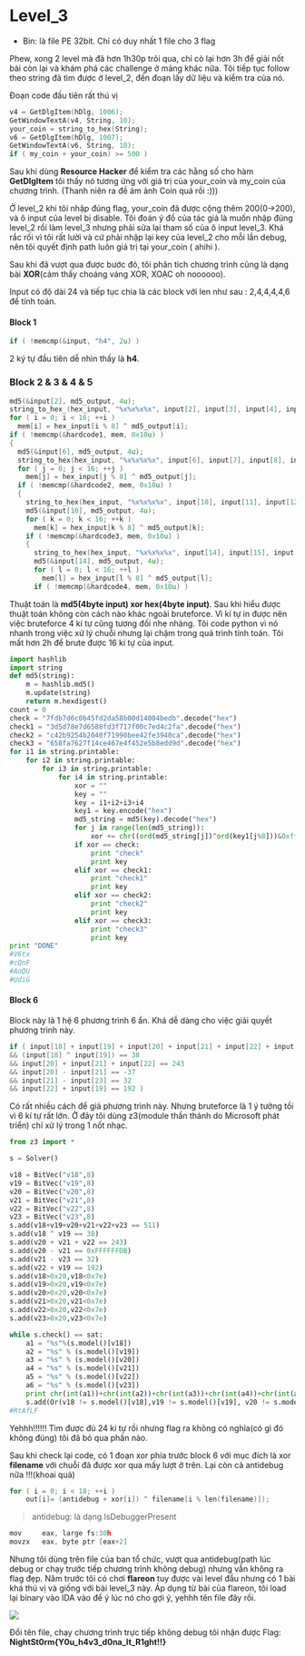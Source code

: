 # Level_3

- Bin: là file PE 32bit. Chỉ có duy nhất 1 file cho 3 flag

Phew, xong 2 level mà đã hơn 1h30p trôi qua, chỉ cò lại hơn 3h để giải nốt bài còn lại và khám phá các challenge ở mảng khác nữa.
Tôi tiếp tục follow theo string đã tìm được ở level_2, đến đoạn lấy dữ liệu và kiểm tra của nó.

Đoạn code đầu tiên rất thú vị
```C
v4 = GetDlgItem(hDlg, 1006);
GetWindowTextA(v4, String, 10);
your_coin = string_to_hex(String);
v6 = GetDlgItem(hDlg, 1007);
GetWindowTextA(v6, String, 10);
if ( my_coin + your_coin) >= 500 )
```

Sau khi dùng **Resource Hacker** để kiểm tra các hằng số cho hàm **GetDlgItem** tôi thấy nó tương ứng với giá trị của your_coin và my_coin của chương trình.
(Thanh niên ra đề ám ảnh Coin quá rồi :)))

Ở level_2 khi tôi nhập đúng flag, your_coin đã được cộng thêm 200(0->200), và ô input của level bị disable. Tôi đoán ý đồ của tác giả
là muốn nhập đúng level_2 rồi làm level_3 nhưng phải sửa lại tham số của ô input level_3. Khá rắc rối vì tôi rất lười và cứ phải nhập lại
key của level_2 cho mỗi lần debug, nên tôi quyết định path luôn giá trị tại your_coin ( ahihi ).

Sau khi đã vượt qua được bước đó, tôi phân tích chương trình cũng là dạng bài **XOR**(cảm thấy choáng váng XOR, XOẠC oh noooooo).

Input có độ dài 24 và tiếp tục chia là các block với len như sau : 2,4,4,4,4,6 để tính toán.

#### Block 1

```C
if ( !memcmp(&input, "h4", 2u) )
```
2 ký tự đầu tiên dễ nhìn thấy là **h4**.

### Block 2 & 3 & 4 & 5

```C
md5(&input[2], md5_output, 4u);
string_to_hex_(hex_input, "%x%x%x%x", input[2], input[3], input[4], input[5]);
for ( i = 0; i < 16; ++i )
  mem[i] = hex_input[i % 8] ^ md5_output[i];
if ( !memcmp(&hardcode1, mem, 0x10u) )
{
  md5(&input[6], md5_output, 4u);
  string_to_hex(hex_input, "%x%x%x%x", input[6], input[7], input[8], input[9]);
  for ( j = 0; j < 16; ++j )
    mem[j] = hex_input[j % 8] ^ md5_output[j];
  if ( !memcmp(&hardcode2, mem, 0x10u) )
  {
    string_to_hex(hex_input, "%x%x%x%x", input[10], input[11], input[12], input[13]);
    md5(&input[10], md5_output, 4u);
    for ( k = 0; k < 16; ++k )
      mem[k] = hex_input[k % 8] ^ md5_output[k];
    if ( !memcmp(&hardcode3, mem, 0x10u) )
    {
      string_to_hex(hex_input, "%x%x%x%x", input[14], input[15], input[16], input[17]);
      md5(&input[14], md5_output, 4u);
      for ( l = 0; l < 16; ++l )
        mem[l] = hex_input[l % 8] ^ md5_output[l];
      if ( !memcmp(&hardcode4, mem, 0x10u) )
```

Thuật toán là **md5(4byte input) xor hex(4byte input)**. Sau khi hiểu được thuật toán không còn cách nào khác ngoài bruteforce.
Vì kí tự in được nên việc bruteforce 4 kí tự cũng tương đối nhẹ nhàng. Tôi code python vì nó nhanh trong việc xử lý chuỗi nhưng lại chậm trong quá trình tính toán.
Tôi mất hơn 2h để brute được 16 kí tự của input.

```python
import hashlib
import string
def md5(string):
    m = hashlib.md5()
    m.update(string)
    return m.hexdigest()
count = 0
check = "7fdb7d6c0b45fd2da58b00d14004bedb".decode("hex")
check1 = "3d5d78e7d6588fd3f717f00c7ed4c2fa".decode("hex")
check2 = "c42b9254b2040f71990bee42fe3940ca".decode("hex")
check3 = "658fa7627f14ce467e4f452e5b8edd9d".decode("hex")
for i1 in string.printable:
    for i2 in string.printable:
        for i3 in string.printable:
            for i4 in string.printable:
                xor = ""
                key = ""
                key = i1+i2+i3+i4
                key1 = key.encode("hex")
                md5_string = md5(key).decode("hex")
                for j in range(len(md5_string)):
                    xor += chr((ord(md5_string[j])^ord(key1[j%8]))&0xff)
                if xor == check:
                    print "check"
                    print key
                elif xor == check1:
                    print "check1"
                    print key
                elif xor == check2:
                    print "check2"
                    print key
                elif xor == check3:
                    print "check3"
                    print key
print "DONE"
#V6tx
#cQnF
#AoQU
#UdiG
```

#### Block 6

Block này là 1 hệ 6 phương trình 6 ẩn. Khá dễ dàng cho việc giải quyết phương trình này.

```C
if ( input[18] + input[19] + input[20] + input[21] + input[22] + input[23] == 511
&& (input[18] ^ input[19]) == 38
&& input[20] + input[21] + input[22] == 243
&& input[20] - input[21] == -37
&& input[21] - input[23] == 32
&& input[22] + input[19] == 192 )
```
Có rất nhiều cách để giả phương trình này. Nhưng bruteforce là 1 ý tưởng tồi vì 6 kí tự rất lớn.
Ở đây tôi dùng z3(module thần thánh do Microsoft phát triển) chỉ xử lý trong 1 nốt nhạc.

```python
from z3 import *

s = Solver()

v18 = BitVec("v18",8)
v19 = BitVec("v19",8)
v20 = BitVec("v20",8)
v21 = BitVec("v21",8)
v22 = BitVec("v22",8)
v23 = BitVec("v23",8)
s.add(v18+v19+v20+v21+v22+v23 == 511)
s.add(v18 ^ v19 == 38)
s.add(v20 + v21 + v22 == 243)
s.add(v20 - v21 == 0xFFFFFFDB)
s.add(v21 - v23 == 32)
s.add(v22 + v19 == 192)
s.add(v18>0x20,v18<0x7e)
s.add(v19>0x20,v19<0x7e)
s.add(v20>0x20,v20<0x7e)
s.add(v21>0x20,v21<0x7e)
s.add(v22>0x20,v22<0x7e)
s.add(v23>0x20,v23<0x7e)

while s.check() == sat:
    a1 = "%s"%(s.model()[v18])
    a2 = "%s" % (s.model()[v19])
    a3 = "%s" % (s.model()[v20])
    a4 = "%s" % (s.model()[v21])
    a5 = "%s" % (s.model()[v22])
    a6 = "%s" % (s.model()[v23])
    print chr(int(a1))+chr(int(a2))+chr(int(a3))+chr(int(a4))+chr(int(a5))+chr(int(a6))
    s.add(Or(v18 != s.model()[v18],v19 != s.model()[v19], v20 != s.model()[v20], v21 != s.model()[v21], v22 != s.model()[v22], v23 != s.model()[v23]))
#RtAfLF
```

Yehhh!!!!!! Tìm được đủ 24 kí tự rồi nhưng flag ra không có nghĩa(có gì đó không đúng) tôi đã bỏ qua phần nào.

Sau khi check lại code, có 1 đoạn xor phía trước block 6 với mục đích là xor **filename** với chuỗi đã được xor qua mấy lượt ở trên. Lại còn cả antidebug nữa !!!(khoai quá)

```C
for ( i = 0; i < 18; ++i )
	out[i]= (antidebug + xor[i]) ^ filename[i % len(filename)]);
```

> antidebug: là dạng IsDebuggerPresent

```C
mov     eax, large fs:30h
movzx   eax, byte ptr [eax+2]
```

Nhưng tôi dùng trên file của ban tổ chức, vượt qua antidebug(path lúc debug or chạy trước tiếp chương trình không debug) nhưng vẫn không ra flag đẹp.
Năm trước tôi có chơi **flareon** tuy được vài level đầu nhưng có 1 bài khá thú vị và giống với bài level_3 này. Áp dụng từ bài của flareon,
tôi load lại binary vào IDA vào để ý lúc nó cho gợi ý, yehhh tên file đây rồi.

<img src="https://i.imgur.com/Uad8GiH.png">

Đổi tên file, chạy chương trình trực tiếp không debug tôi nhận được Flag: **NightSt0rm{Y0u_h4v3_d0na_It_R1ght!!}**





